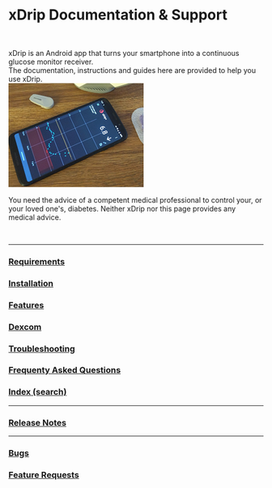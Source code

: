 # xDrip Documentation & Support  
  
<br/>  
  
xDrip is an Android app that turns your smartphone into a continuous glucose monitor receiver.   
The documentation, instructions and guides here are provided to help you use xDrip.  
![](./docs/images/xDinaction.png)  

You need the advice of a competent medical professional to control your, or your loved one's, diabetes. Neither xDrip nor this page provides any medical advice.  
  
<br/>  
  
---  
### [Requirements](./docs/Requirements_page.md)  
### [Installation](./docs/Installation_page.md)  
### [Features](./docs/Features_page.md)    
### [Dexcom](./docs/Dexcom_page.md)  
### [Troubleshooting](./docs/Troubleshooting_page.md)  
### [Frequenty Asked Questions](./docs/FAQ_page.md)  
### [Index (search)](./Search_Index.md)  
  
---    
    
### [Release Notes](./docs/ReleaseNotes.md)  
  
---  
  
### [Bugs](./docs/Bugs.md)  
### [Feature Requests](./docs/Features.md)  
  
